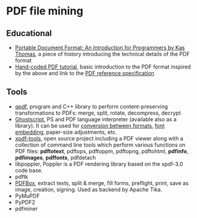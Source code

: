 # PDF file mining
## Educational
- [Portable Document Format: An Introduction for Programmers
by Kas Thomas](http://preserve.mactech.com/articles/mactech/Vol.15/15.09/PDFIntro/index.html), a piece of history introducing the technical details of the PDF format
- [Hand-coded PDF tutorial](https://brendanzagaeski.appspot.com/0005.html), basic introduction to the PDF format inspired by the above and link to the [PDF reference specification](https://www.adobe.com/devnet/pdf/pdf_reference_archive.html)

## Tools
- [qpdf](http://qpdf.sourceforge.net/), program and C++ library to perform content-preserving transformations to PDFs: merge, split, rotate, decompress, decrypt
- [Ghostscript](https://www.ghostscript.com/), PS and PDF language interpreter (available also as a library). It can be used for [conversion between formats](https://www.ghostscript.com/doc/current/Use.htm#Output_device), [font embedding](https://www.karlrupp.net/2016/01/embed-all-fonts-in-pdfs-latex-pdflatex/), paper-size adjustments, etc. 
- [xpdf-tools](https://www.xpdfreader.com/), open source project including a PDF viewer along with a collection of command line tools which perform various functions on PDF files: **pdftotext**, pdftops, pdftoppm, pdftopng, pdftohtml, **pdfinfo**, **pdfimages**, **pdffonts**, pdfdetach
- libpoppler, Poppler is a PDF rendering library based on the xpdf-3.0 code base.
- pdftk
- [PDFBox](https://pdfbox.apache.org/), extract texts, split & merge, fill forms, preflight, print, save as image, creation, signing. Used as backend by Apache Tika.
- PyMuPDF
- PyPDF2
- pdfminer
